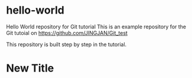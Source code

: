 # hello-world
Hello World repository for Git tutorial
This is an example repository for the Git tutoial on https://github.com/JINGJAN/Git_test

This repository is built step by step in the tutorial.
# New Title
